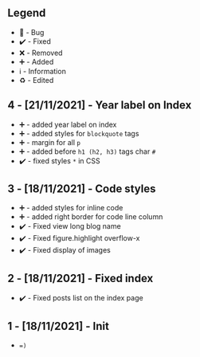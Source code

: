## Legend
- 🐛 - Bug
- ✔️ - Fixed
- ❌ - Removed
- ➕ - Added
- ℹ️ - Information
- ♻️ - Edited

## 4 - [21/11/2021] - Year label on Index
- ➕ - added year label on index
- ➕ - added styles for `blockquote` tags
- ➕ - margin for all `p`
- ➕ - added before `h1 (h2, h3)` tags char `#`
- ✔️ - fixed styles `*` in CSS

## 3 - [18/11/2021] - Code styles
- ➕ - added styles for inline code
- ➕ - added right border for code line column
- ✔️ - Fixed view long blog name
- ✔️ - Fixed figure.highlight overflow-x
- ✔️ - Fixed display of images

## 2 - [18/11/2021] - Fixed index
- ✔️ - Fixed posts list on the index page

## 1 - [18/11/2021] - Init
- `=)`
